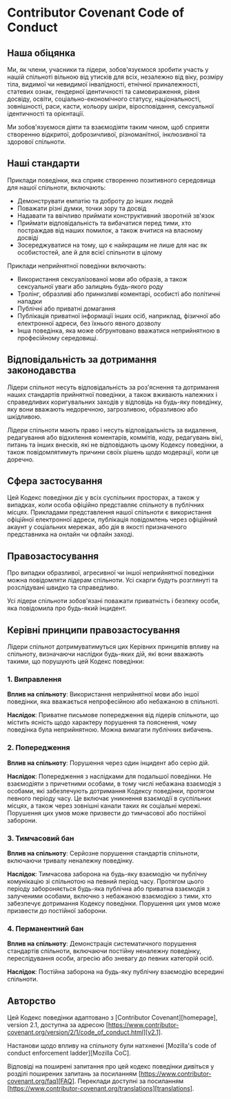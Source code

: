 # Contributor Covenant Code of Conduct

## Наша обіцянка

Ми, як члени, учасники та лідери, зобов'язуємося зробити участь у нашій спільноті вільною від утисків для всіх, незалежно від віку, розміру тіла, видимої чи невидимої інвалідності, етнічної приналежності, статевих ознак, гендерної ідентичності та самовираження, рівня досвіду, освіти, соціально-економічного статусу, національності, зовнішності, раси, касти, кольору шкіри, віросповідання, сексуальної ідентичності та орієнтації.

 Ми зобов'язуємося діяти та взаємодіяти таким чином, щоб сприяти створенню відкритої, доброзичливої, різноманітної, інклюзивної та здорової спільноти.

## Наші стандарти

Приклади поведінки, яка сприяє створенню позитивного середовища для нашої спільноти, включають:

- Демонструвати емпатію та доброту до інших людей
- Поважати різні думки, точки зору та досвід 
- Надавати та ввічливо приймати конструктивний зворотній зв'язок 
- Приймати відповідальність та вибачатися перед тими, хто постраждав від наших помилок, а також вчитися на власному досвіді 
- Зосереджуватися на тому, що є найкращим не лише для нас як особистостей, але й для всієї спільноти в цілому

Приклади неприйнятної поведінки включають:

- Використання сексуалізованої мови або образів, а також сексуальної уваги або залицянь будь-якого роду 
- Тролінг, образливі або принизливі коментарі, особисті або політичні нападки 
- Публічні або приватні домагання 
- Публікація приватної інформації інших осіб, наприклад, фізичної або електронної адреси, без їхнього явного дозволу 
- Інша поведінка, яка може обґрунтовано вважатися неприйнятною в професійному середовищі.

## Відповідальність за дотримання законодавства

Лідери спільнот несуть відповідальність за роз'яснення та дотримання наших стандартів прийнятної поведінки, а також вживають належних і справедливих коригувальних заходів у відповідь на будь-яку поведінку, яку вони вважають недоречною, загрозливою, образливою або шкідливою.

Лідери спільноти мають право і несуть відповідальність за видалення, редагування або відхилення коментарів, коммітів, коду, редагувань вікі, питань та інших внесків, які не відповідають цьому Кодексу поведінки, а також повідомлятимуть причини своїх рішень щодо модерації, коли це доречно.

## Сфера застосування

Цей Кодекс поведінки діє у всіх суспільних просторах, а також у випадках, коли
особа офіційно представляє спільноту в публічних місцях.
Прикладами представлення нашої спільноти є використання офіційної електронної адреси, публікація повідомлень через офіційний акаунт у соціальних мережах, або дія в якості призначеного представника на онлайн чи офлайн заході.

## Правозастосування

Про випадки образливої, агресивної чи іншої неприйнятної поведінки можна повідомляти лідерам спільноти. Усі скарги будуть розглянуті та розслідувані швидко та справедливо.

Усі лідери спільноти зобов'язані поважати приватність і безпеку особи, яка повідомила про будь-який інцидент.

## Керівні принципи правозастосування

Лідери спільнот дотримуватимуться цих Керівних принципів впливу на спільноту, визначаючи наслідки будь-яких дій, які вони вважають такими, що порушують цей Кодекс поведінки:

### 1. Виправлення

**Вплив на спільноту**: Використання неприйнятної мови або іншої поведінки, яка вважається непрофесійною або небажаною в спільноті.

**Наслідок**: Приватне письмове попередження від лідерів спільноти, що містить
ясність щодо характеру порушення та пояснення, чому поведінка була неприйнятною. Можна вимагати публічних вибачень.

### 2. Попередження

**Вплив на спільноту**: Порушення через один інцидент або серію дій.

**Наслідок**: Попередження з наслідками для подальшої поведінки. Не взаємодіяти з причетними особами, в тому числі небажана взаємодія з особами, які забезпечують дотримання Кодексу поведінки, протягом певного періоду часу. Це включає уникнення взаємодії в суспільних місцях, а також через зовнішні канали таких як соціальні мережі. Порушення цих умов може призвести до тимчасової або постійної
заборони.

### 3. Тимчасовий бан

**Вплив на спільноту**: Серйозне порушення стандартів спільноти, включаючи тривалу неналежну поведінку.

**Наслідок**: Тимчасова заборона на будь-яку взаємодію чи публічну комунікацію зі спільнотою на певний період часу. Протягом цього періоду забороняється будь-яка публічна або приватна взаємодія з залученими особами, включно з небажаною взаємодією з тими, хто забезпечує дотримання Кодексу поведінки. Порушення цих умов може призвести до постійної заборони.

### 4. Перманентний бан

**Вплив на спільноту**: Демонстрація систематичного порушення стандартів спільноти, включаючи постійну неналежну поведінку, переслідування особи, агресію або зневагу до певних категорій осіб.

**Наслідок**: Постійна заборона на будь-яку публічну взаємодію всередині спільноти.

## Авторство

Цей Кодекс поведінки адаптовано з [Contributor Covenant][homepage],
version 2.1, доступна за адресою
[https://www.contributor-covenant.org/version/2/1/code_of_conduct.html][v2.1].

Настанови щодо впливу на спільноту були натхненні
[Mozilla's code of conduct enforcement ladder][Mozilla CoC].

Відповіді на поширені запитання про цей кодекс поведінки дивіться у розділі поширених запитань за посиланням
[https://www.contributor-covenant.org/faq][FAQ]. Переклади доступні за посиланням
[https://www.contributor-covenant.org/translations][translations].


